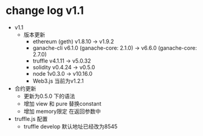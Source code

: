 # change log v1.1

- v1.1
  - 版本更新
    - ethereum (geth)
         v1.8.10 -> v1.9.2
    - ganache-cli
      v6.1.0 (ganache-core: 2.1.0)
       ->
      v6.6.0 (ganache-core: 2.7.0)
    - truffle
        v4.1.11 -> v5.0.32
    - solidity
        v0.4.24 -> v0.5.0
    - node
        1v0.3.0 -> v10.16.0
    - Web3.js
         当前为v1.2.1
- 合约更新
  - 更新为0.5.0 下的语法
  - 增加 view 和 pure 替换constant
  - 增加 memory限定 在返回参数中
- truffle.js 配置
  - truffle develop 默认地址已经改为8545
